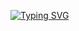 [![Typing SVG](https://readme-typing-svg.herokuapp.com?color=9000BB&width=450&lines=Hej+jeg+er+Noah+Clemmensen;Jeg+er+en+entusiastisk+EUX+elev+p%C3%A5+SDE)](https://git.io/typing-svg)
